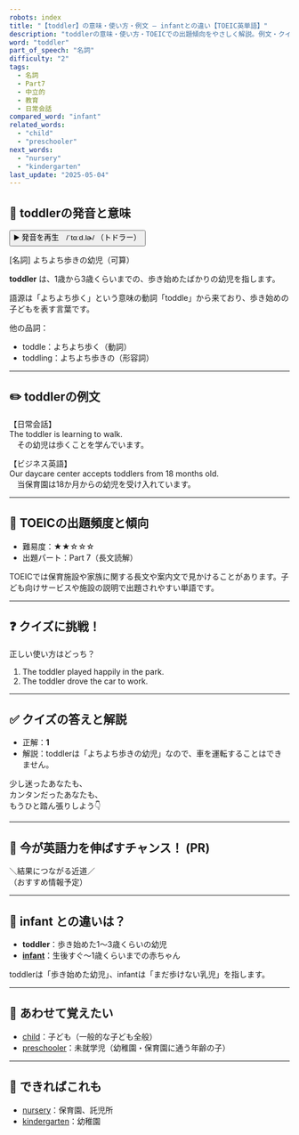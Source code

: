 ```yaml
---
robots: index
title: "【toddler】の意味・使い方・例文 ― infantとの違い【TOEIC英単語】"
description: "toddlerの意味・使い方・TOEICでの出題傾向をやさしく解説。例文・クイズ付きでinfantとの違いもわかりやすく学べます。"
word: "toddler"
part_of_speech: "名詞"
difficulty: "2"
tags:
  - 名詞
  - Part7
  - 中立的
  - 教育
  - 日常会話
compared_word: "infant"
related_words:
  - "child"
  - "preschooler"
next_words:
  - "nursery"
  - "kindergarten"
last_update: "2025-05-04"
---
```


## 🔰 toddlerの発音と意味

<button class="play-audio" onclick="playTTS('toddler')">
  <span class="play-audio-main">
    ▶️ 発音を再生　/ˈtɑːd.lɚ/
  </span>
  <span class="play-audio-sub">
    （トドラー）
  </span>
</button>

[名詞] よちよち歩きの幼児（可算）

**toddler** は、1歳から3歳くらいまでの、歩き始めたばかりの幼児を指します。

語源は「よちよち歩く」という意味の動詞「toddle」から来ており、歩き始めの子どもを表す言葉です。

他の品詞：  
- toddle：よちよち歩く（動詞）
- toddling：よちよち歩きの（形容詞）

---

## ✏️ toddlerの例文

【日常会話】  
The toddler is learning to walk.  
　その幼児は歩くことを学んでいます。

【ビジネス英語】  
Our daycare center accepts toddlers from 18 months old.  
　当保育園は18か月からの幼児を受け入れています。

---

## 🎯 TOEICの出題頻度と傾向

- 難易度：★★☆☆☆
- 出題パート：Part 7（長文読解）

TOEICでは保育施設や家族に関する長文や案内文で見かけることがあります。子ども向けサービスや施設の説明で出題されやすい単語です。

---

## ❓ クイズに挑戦！

正しい使い方はどっち？

1. The toddler played happily in the park.  
2. The toddler drove the car to work.

---

## ✅ クイズの答えと解説

- 正解：**1**
- 解説：toddlerは「よちよち歩きの幼児」なので、車を運転することはできません。

少し迷ったあなたも、  
カンタンだったあなたも、  
もうひと踏ん張りしよう👇️

---

## 🚀 今が英語力を伸ばすチャンス！ (PR)

<div class="info-center">
＼結果につながる近道／<br>  
（おすすめ情報予定）
</div>

---

## 🤔  infant との違いは？

- **toddler**：歩き始めた1～3歳くらいの幼児
- **[infant](/word/infant)**：生後すぐ～1歳くらいまでの赤ちゃん

toddlerは「歩き始めた幼児」、infantは「まだ歩けない乳児」を指します。

---

## 🧩 あわせて覚えたい

- [child](/word/child)：子ども（一般的な子ども全般）
- [preschooler](/word/preschooler)：未就学児（幼稚園・保育園に通う年齢の子）

---

## 📖 できればこれも

- [nursery](/word/nursery)：保育園、託児所
- [kindergarten](/word/kindergarten)：幼稚園

<!-- cvid: aid04_bid32 -->
